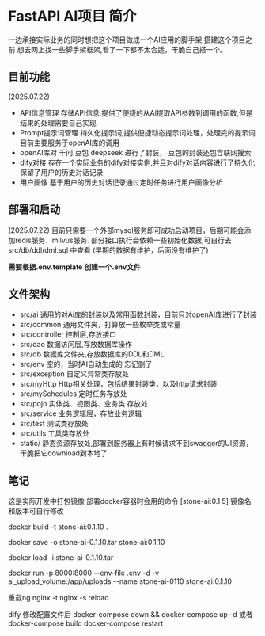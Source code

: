 # FastAPI AI项目 简介
一边承接实际业务的同时想把这个项目做成一个AI应用的脚手架,搭建这个项目之前
想去网上找一些脚手架框架,看了一下都不太合适，干脆自己搭一个。

## 目前功能
(2025.07.22)
- API信息管理 存储API信息,提供了便捷的从AI提取API参数到调用的函数,但是结果的处理需要自己实现
- Prompt提示词管理 持久化提示词,提供便捷动态提示词处理，处理完的提示词目前主要服务于openAI库的调用
- openAI库对 千问 豆包 deepseek 进行了封装， 豆包的封装还包含联网搜索
- dify对接 存在一个实际业务的dify对接实例,并且对dify对话内容进行了持久化 保留了用户的历史对话记录
- 用户画像 基于用户的历史对话记录通过定时任务进行用户画像分析

## 部署和启动
(2025.07.22)
目前只需要一个外部mysql服务即可成功启动项目，后期可能会添加redis服务、milvus服务.
部分接口执行会依赖一些初始化数据,可自行去src/db/ddl/dml.sql 中查看 (早期的数据有维护，后面没有维护了)

**需要根据.env.template 创建一个.env文件**

## 文件架构
- src/ai 通用的对Ai库的封装以及常用函数封装，目前只对openAI库进行了封装
- src/common 通用文件夹，打算放一些枚举类或常量
- src/controller 控制层,存放接口
- src/dao 数据访问层,存放数据库操作
- src/db 数据库文件夹,存放数据库的DDL和DML
- src/env 空的，当时AI自动生成的 忘记删了
- src/exception 自定义异常类存放处
- src/myHttp Http相关处理，包括结果封装类，以及http请求封装
- src/mySchedules 定时任务存放处
- src/pojo 实体类、视图类、业务类 存放处
- src/service 业务逻辑层，存放业务逻辑
- src/test 测试类存放处
- src/utils 工具类存放处
- static/ 静态资源存放处,部署到服务器上有时候请求不到swagger的UI资源，干脆把它download到本地了



## 笔记
这是实际开发中打包镜像 部署docker容器时会用的命令  [stone-ai:0.1.5] 镜像名和版本可自行修改 


docker build -t stone-ai:0.1.10 .


docker save -o stone-ai-0.1.10.tar stone-ai:0.1.10


docker load -i stone-ai-0.1.10.tar


docker run -p 8000:8000 --env-file .env -d -v ai_upload_volume:/app/uploads --name stone-ai-0110 stone-ai:0.1.10

重载ng
nginx -t
nginx -s reload


dify 修改配置文件后
docker-compose down && docker-compose up -d
或者
docker-compose build
docker-compose restart